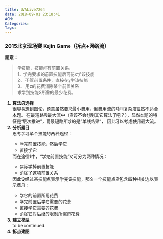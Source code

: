 ```yaml
---
title: UVALive7264
date: 2018-09-01 23:18:41
ACM:
Categories:
Tags:
---
```

### <b>2015北京现场赛 Kejin Game（拆点+网络流）</b>
<b>题意：</b><br>
    <blockquote>
    学技能，技能间有前置关系。<br>
    1、学完要求的前置技能后可花x学该技能<br>
    2、 不管前置条件，直接花y学该技能<br>
    3、 用z的花费消除某个前置关系<br>
    求学到技能S所需的最少花费。
    </blockquote>
<ol>
    <b><li>算法的选择</li></b>
        很容易想到图论，题意虽然要求最小费用，但费用流的时间复杂度显然不适合本题。
        在最短路和最大流中（应该不会想到其它算法了吧？），显然本题的特征是“层次推进”，而最短路所求的是”单线结果“，
    因此可以考虑使用最大流。
    <b><li>分析题目</li></b>
        思考学习单个技能的两种途径：
            <ul>
            <li>学完前置技能，然后学它</li>
            <li>直接学它</li>
            </ul>
        而在途径1中，“学完前置技能”又可分为两种情况：
            <ul>
            <li>实际学掉前置技能</li>
            <li>消除了这项前置关系</li>
            </ul>
        因此设经过某技能点表示学完该技能，那么一个技能点应包含四种相关边以表示费用：
            <ul>
            <li>学它的前置所用花费</li>
            <li>学完前置后学它需要的花费</li>
            <li>直接学它需要的花费</li>
            <li>消除它对后继的限制所需的花费</li>
            </ul>
    <b><li>建立模型</li></b>
        to be continued.
    <b><li>拆点建图</li></b>

</ol>